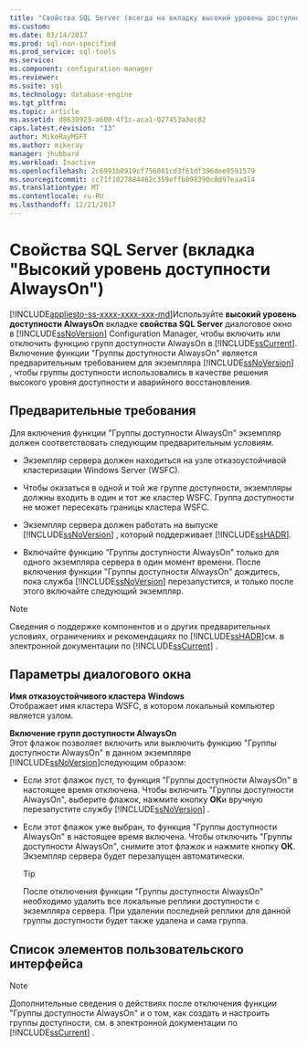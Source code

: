```yaml
---
title: "Свойства SQL Server (всегда на вкладку высокий уровень доступности) | Документы Microsoft"
ms.custom: 
ms.date: 03/14/2017
ms.prod: sql-non-specified
ms.prod_service: sql-tools
ms.service: 
ms.component: configuration-manager
ms.reviewer: 
ms.suite: sql
ms.technology: database-engine
ms.tgt_pltfrm: 
ms.topic: article
ms.assetid: d8630923-a600-4f1c-aca1-027453a3ec82
caps.latest.revision: "13"
author: MikeRayMSFT
ms.author: mikeray
manager: jhubbard
ms.workload: Inactive
ms.openlocfilehash: 2c6991b8919cf756001cd3f61df396dee8591579
ms.sourcegitcommit: cc71f1027884462c359effb898390c8d97eaa414
ms.translationtype: MT
ms.contentlocale: ru-RU
ms.lasthandoff: 12/21/2017
---
```

# <a name="sql-server-properties-always-on-high-availability-tab"></a>Свойства SQL Server (вкладка "Высокий уровень доступности AlwaysOn")
[!INCLUDE[appliesto-ss-xxxx-xxxx-xxx-md](../../includes/appliesto-ss-xxxx-xxxx-xxx-md.md)]Используйте **высокий уровень доступности AlwaysOn** вкладке **свойства SQL Server** диалоговое окно в [!INCLUDE[ssNoVersion](../../includes/ssnoversion-md.md)] Configuration Manager, чтобы включить или отключить функцию групп доступности AlwaysOn в [!INCLUDE[ssCurrent](../../includes/sscurrent-md.md)]. Включение функции "Группы доступности AlwaysOn" является предварительным требованием для экземпляра [!INCLUDE[ssNoVersion](../../includes/ssnoversion-md.md)] , чтобы группы доступности использовались в качестве решения высокого уровня доступности и аварийного восстановления.  
  
##  <a name="Prerequisites"></a> Предварительные требования  
 Для включения функции "Группы доступности AlwaysOn" экземпляр должен соответствовать следующим предварительным условиям.  
  
-   Экземпляр сервера должен находиться на узле отказоустойчивой кластеризации Windows Server (WSFC).  
  
-   Чтобы оказаться в одной и той же группе доступности, экземпляры должны входить в один и тот же кластер WSFC. Группа доступности не может пересекать границы кластера WSFC.  
  
-   Экземпляр сервера должен работать на выпуске [!INCLUDE[ssNoVersion](../../includes/ssnoversion-md.md)] , который поддерживает [!INCLUDE[ssHADR](../../includes/sshadr-md.md)].  
  
-   Включайте функцию "Группы доступности AlwaysOn" только для одного экземпляра сервера в один момент времени. После включения функции "Группы доступности AlwaysOn" дождитесь, пока служба [!INCLUDE[ssNoVersion](../../includes/ssnoversion-md.md)] перезапустится, и только после этого включайте следующий экземпляр.  
  
> [!NOTE]  
>  Сведения о поддержке компонентов и о других предварительных условиях, ограничениях и рекомендациях по [!INCLUDE[ssHADR](../../includes/sshadr-md.md)]см. в электронной документации по [!INCLUDE[ssCurrent](../../includes/sscurrent-md.md)] .  
  
## <a name="dialog-options"></a>Параметры диалогового окна  
 **Имя отказоустойчивого кластера Windows**  
 Отображает имя кластера WSFC, в котором локальный компьютер является узлом.  
  
 **Включение групп доступности AlwaysOn**  
 Этот флажок позволяет включить или выключить функцию "Группы доступности AlwaysOn" в данном экземпляре [!INCLUDE[ssNoVersion](../../includes/ssnoversion-md.md)]следующим образом:  
  
-   Если этот флажок пуст, то функция "Группы доступности AlwaysOn" в настоящее время отключена. Чтобы включить "Группы доступности AlwaysOn", выберите флажок, нажмите кнопку **ОК**и вручную перезапустите службу [!INCLUDE[ssNoVersion](../../includes/ssnoversion-md.md)] .  
  
-   Если этот флажок уже выбран, то функция "Группы доступности AlwaysOn" в настоящее время включена. Чтобы отключить "Группы доступности AlwaysOn", снимите этот флажок и нажмите кнопку **ОК**. Экземпляр сервера будет перезапущен автоматически.  
  
    > [!TIP]  
    >  После отключения функции "Группы доступности AlwaysOn" необходимо удалить все локальные реплики доступности с экземпляра сервера. При удалении последней реплики для данной группы доступности будет также удалена и сама группа.  
  
## <a name="uielement-list"></a>Список элементов пользовательского интерфейса  
  
> [!NOTE]  
>  Дополнительные сведения о действиях после отключения функции "Группы доступности AlwaysOn" и о том, как создать и настроить группы доступности, см. в электронной документации по [!INCLUDE[ssCurrent](../../includes/sscurrent-md.md)] .  
  
  

